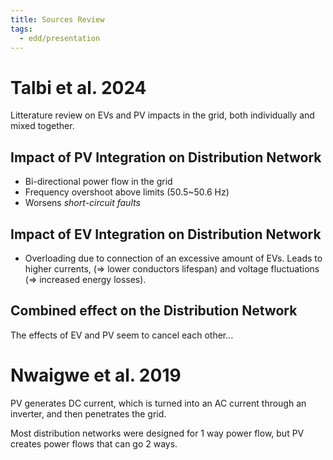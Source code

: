 ```yaml
---
title: Sources Review
tags:
  - edd/presentation
---
```


# Talbi et al. 2024

Litterature review on EVs and PV impacts in the grid, both individually and mixed together.

## Impact of PV Integration on Distribution Network

- Bi-directional power flow in the grid
- Frequency overshoot above limits (50.5~50.6 Hz)
- Worsens _short-circuit faults_

## Impact of EV Integration on Distribution Network

- Overloading due to connection of an excessive amount of EVs.
    Leads to higher currents, (=> lower conductors lifespan) and voltage fluctuations (=> increased energy losses).

## Combined effect on the Distribution Network

The effects of EV and PV seem to cancel each other…

# Nwaigwe et al. 2019

PV generates DC current, which is turned into an AC current through an inverter, and then penetrates the grid.

Most distribution networks were designed for 1 way power flow, but PV creates power flows that can go 2 ways.
